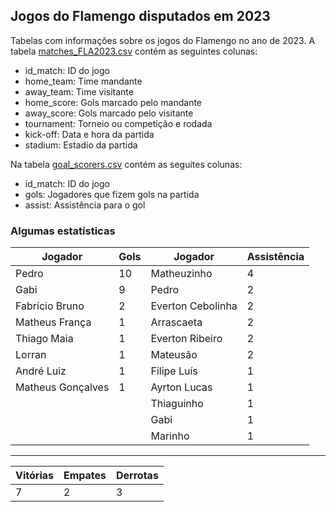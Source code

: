 ## Jogos do Flamengo disputados em 2023

Tabelas com informações sobre os jogos do Flamengo no ano de 2023. A tabela [matches_FLA2023.csv](https://github.com/williamjouse/jogos-Flamengo-2023/blob/main/matches_FLA2023.csv)
contém as seguintes colunas:

- id_match: ID do jogo
- home_team: Time mandante
- away_team: Time visitante
- home_score: Gols marcado pelo mandante
- away_score: Gols marcado pelo visitante
- tournament: Torneio ou competição e rodada
- kick-off: Data e hora da partida
- stadium: Estadio da partida


Na tabela [goal_scorers.csv](https://github.com/williamjouse/jogos-Flamengo-2023/blob/main/goal_scorers.csv) contém as seguites colunas:

- id_match: ID do jogo
- gols: Jogadores que fizem gols na partida
- assist: Assistência para o gol


### Algumas estatísticas

| Jogador        	| Gols 	| Jogador      	    | Assistência 	|
|----------------	|------	|--------------	    |-------------	|
| Pedro          	| 10   	| Matheuzinho  	    | 4           	|
| Gabi           	| 9   	| Pedro        	    | 2           	|
| Fabrício Bruno 	| 2    	| Everton Cebolinha | 2           	|
| Matheus França 	| 1    	| Arrascaeta 	    | 2           	|
| Thiago Maia    	| 1    	| Everton Ribeiro   | 2           	|
| Lorran         	| 1    	| Mateusão          | 2 		|
| André Luiz            | 1  	| Filipe Luís  	    | 1           	|
| Matheus Gonçalves     | 1    	| Ayrton Lucas      | 1           	|
|                	|      	| Thiaguinho        | 1 		|
|                	|      	| Gabi		    | 1 		|
|			|       | Marinho           | 1 	        |

----

| Vitórias        	| Empates	| Derrotas  |
|----------------	|------		|--------------	   
| 7         		| 2  		| 3  	   | 





